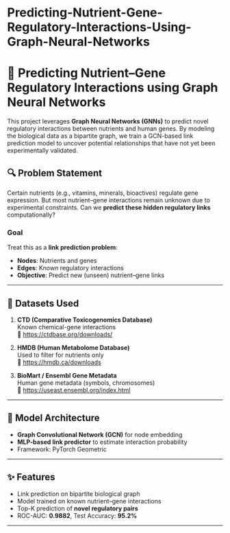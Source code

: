 # Predicting-Nutrient-Gene-Regulatory-Interactions-Using-Graph-Neural-Networks

# 🧬 Predicting Nutrient–Gene Regulatory Interactions using Graph Neural Networks

This project leverages **Graph Neural Networks (GNNs)** to predict novel regulatory interactions between nutrients and human genes. By modeling the biological data as a bipartite graph, we train a GCN-based link prediction model to uncover potential relationships that have not yet been experimentally validated.

## 🔍 Problem Statement

Certain nutrients (e.g., vitamins, minerals, bioactives) regulate gene expression. But most nutrient–gene interactions remain unknown due to experimental constraints. Can we **predict these hidden regulatory links** computationally?

### Goal
Treat this as a **link prediction problem**:
- **Nodes**: Nutrients and genes
- **Edges**: Known regulatory interactions
- **Objective**: Predict new (unseen) nutrient–gene links

---

## 📁 Datasets Used

1. **CTD (Comparative Toxicogenomics Database)**  
   Known chemical-gene interactions  
   🔗 https://ctdbase.org/downloads/

2. **HMDB (Human Metabolome Database)**  
   Used to filter for nutrients only  
   🔗 https://hmdb.ca/downloads

3. **BioMart / Ensembl Gene Metadata**  
   Human gene metadata (symbols, chromosomes)  
   🔗 https://useast.ensembl.org/index.html

---

## 🧠 Model Architecture

- **Graph Convolutional Network (GCN)** for node embedding
- **MLP-based link predictor** to estimate interaction probability
- Framework: PyTorch Geometric

---

## ✨ Features

- Link prediction on bipartite biological graph
- Model trained on known nutrient–gene interactions
- Top-K prediction of **novel regulatory pairs**
- ROC-AUC: **0.9882**, Test Accuracy: **95.2%**

---

